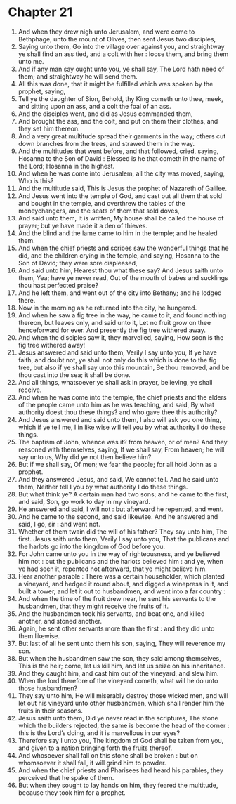 # Chapter 21

1. And when they drew nigh unto Jerusalem, and were come to Bethphage, unto the mount of Olives, then sent Jesus two disciples,
2. Saying unto them, Go into the village over against you, and straightway ye shall find an ass tied, and a colt with her : loose them, and bring them unto me.
3. And if any man say ought unto you, ye shall say, The Lord hath need of them; and straightway he will send them.
4. All this was done, that it might be fulfilled which was spoken by the prophet, saying,
5. Tell ye the daughter of Sion, Behold, thy King cometh unto thee, meek, and sitting upon an ass, and a colt the foal of an ass.
6. And the disciples went, and did as Jesus commanded them,
7. And brought the ass, and the colt, and put on them their clothes, and they set him thereon.
8. And a very great multitude spread their garments in the way; others cut down branches from the trees, and strawed them in the way.
9. And the multitudes that went before, and that followed, cried, saying, Hosanna to the Son of David : Blessed is he that cometh in the name of the Lord; Hosanna in the highest.
10. And when he was come into Jerusalem, all the city was moved, saying, Who is this?
11. And the multitude said, This is Jesus the prophet of Nazareth of Galilee.
12. And Jesus went into the temple of God, and cast out all them that sold and bought in the temple, and overthrew the tables of the moneychangers, and the seats of them that sold doves,
13. And said unto them, It is written, My house shall be called the house of prayer; but ye have made it a den of thieves.
14. And the blind and the lame came to him in the temple; and he healed them.
15. And when the chief priests and scribes saw the wonderful things that he did, and the children crying in the temple, and saying, Hosanna to the Son of David; they were sore displeased,
16. And said unto him, Hearest thou what these say? And Jesus saith unto them, Yea; have ye never read, Out of the mouth of babes and sucklings thou hast perfected praise?
17. And he left them, and went out of the city into Bethany; and he lodged there.
18. Now in the morning as he returned into the city, he hungered.
19. And when he saw a fig tree in the way, he came to it, and found nothing thereon, but leaves only, and said unto it, Let no fruit grow on thee henceforward for ever. And presently the fig tree withered away.
20. And when the disciples saw it, they marvelled, saying, How soon is the fig tree withered away!
21. Jesus answered and said unto them, Verily I say unto you, If ye have faith, and doubt not, ye shall not only do this which is done to the fig tree, but also if ye shall say unto this mountain, Be thou removed, and be thou cast into the sea; it shall be done.
22. And all things, whatsoever ye shall ask in prayer, believing, ye shall receive.
23. And when he was come into the temple, the chief priests and the elders of the people came unto him as he was teaching, and said, By what authority doest thou these things? and who gave thee this authority?
24. And Jesus answered and said unto them, I also will ask you one thing, which if ye tell me, I in like wise will tell you by what authority I do these things.
25. The baptism of John, whence was it? from heaven, or of men? And they reasoned with themselves, saying, If we shall say, From heaven; he will say unto us, Why did ye not then believe him?
26. But if we shall say, Of men; we fear the people; for all hold John as a prophet.
27. And they answered Jesus, and said, We cannot tell. And he said unto them, Neither tell I you by what authority I do these things.
28. But what think ye? A certain man had two sons; and he came to the first, and said, Son, go work to day in my vineyard.
29. He answered and said, I will not : but afterward he repented, and went.
30. And he came to the second, and said likewise. And he answered and said, I go, sir : and went not.
31. Whether of them twain did the will of his father? They say unto him, The first. Jesus saith unto them, Verily I say unto you, That the publicans and the harlots go into the kingdom of God before you.
32. For John came unto you in the way of righteousness, and ye believed him not : but the publicans and the harlots believed him : and ye, when ye had seen it, repented not afterward, that ye might believe him.
33. Hear another parable : There was a certain householder, which planted a vineyard, and hedged it round about, and digged a winepress in it, and built a tower, and let it out to husbandmen, and went into a far country :
34. And when the time of the fruit drew near, he sent his servants to the husbandmen, that they might receive the fruits of it.
35. And the husbandmen took his servants, and beat one, and killed another, and stoned another.
36. Again, he sent other servants more than the first : and they did unto them likewise.
37. But last of all he sent unto them his son, saying, They will reverence my son.
38. But when the husbandmen saw the son, they said among themselves, This is the heir; come, let us kill him, and let us seize on his inheritance.
39. And they caught him, and cast him out of the vineyard, and slew him.
40. When the lord therefore of the vineyard cometh, what will he do unto those husbandmen?
41. They say unto him, He will miserably destroy those wicked men, and will let out his vineyard unto other husbandmen, which shall render him the fruits in their seasons.
42. Jesus saith unto them, Did ye never read in the scriptures, The stone which the builders rejected, the same is become the head of the corner : this is the Lord’s doing, and it is marvellous in our eyes?
43. Therefore say I unto you, The kingdom of God shall be taken from you, and given to a nation bringing forth the fruits thereof.
44. And whosoever shall fall on this stone shall be broken : but on whomsoever it shall fall, it will grind him to powder.
45. And when the chief priests and Pharisees had heard his parables, they perceived that he spake of them.
46. But when they sought to lay hands on him, they feared the multitude, because they took him for a prophet.

